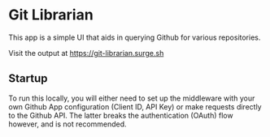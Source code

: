 # Git Librarian
This app is a simple UI that aids in querying Github for various repositories.

Visit the output at https://git-librarian.surge.sh

## Startup
To run this locally, you will either need to set up the middleware with your own Github App configuration (Client ID, API Key) or make requests directly to the Github API. The latter breaks the authentication (OAuth) flow however, and is not recommended.

